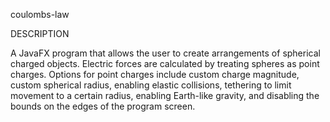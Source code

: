 coulombs-law

DESCRIPTION

A JavaFX program that allows the user to create arrangements of spherical charged objects.
Electric forces are calculated by treating spheres as point charges. Options for point charges include
custom charge magnitude, custom spherical radius, enabling elastic collisions,
tethering to limit movement to a certain radius, enabling Earth-like gravity, 
and disabling the bounds on the edges of the program screen.